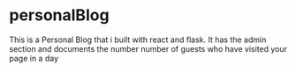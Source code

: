 # personalBlog
This is a Personal Blog that i built with react and flask.
It has the admin section and documents the number number of guests who have visited your page in a day
